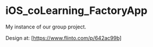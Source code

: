 iOS_coLearning_FactoryApp
=========================

My instance of our group project.

Design at: [https://www.flinto.com/p/642ac99b]
